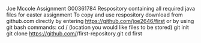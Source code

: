 Joe Mccole Assignment G00361784
Respository containing all required java files for easter assignment
To copy and use respository download from github.com directly by entering
 	https://github.com/joe2646/first 
		or by using git bash commands:
			cd / (location you would like files to be stored)
			git init
			git clone https://github.com/<GITHUB USERNAME>/first-repository.git
			cd first 
			
		
